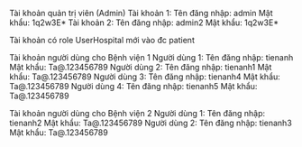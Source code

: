 Tài khoản quản trị viên (Admin)
Tài khoản 1:
Tên đăng nhập: admin
Mật khẩu: 1q2w3E*
Tài khoản 2:
Tên đăng nhập: admin2
Mật khẩu: 1q2w3E*

Tài khoản có role UserHospital mới vào đc patient

Tài khoản người dùng cho Bệnh viện 1
Người dùng 1:
Tên đăng nhập: tienanh
Mật khẩu: Ta@.123456789
Người dùng 2:
Tên đăng nhập: tienanh1
Mật khẩu: Ta@.123456789
Người dùng 3:
Tên đăng nhập: tienanh4
Mật khẩu: Ta@.123456789
Người dùng 4:
Tên đăng nhập: tienanh5
Mật khẩu: Ta@.123456789



Tài khoản người dùng cho Bệnh viện 2
Người dùng 1:
Tên đăng nhập: tienanh2
Mật khẩu: Ta@.123456789
Người dùng 2:
Tên đăng nhập: tienanh3
Mật khẩu: Ta@.123456789
